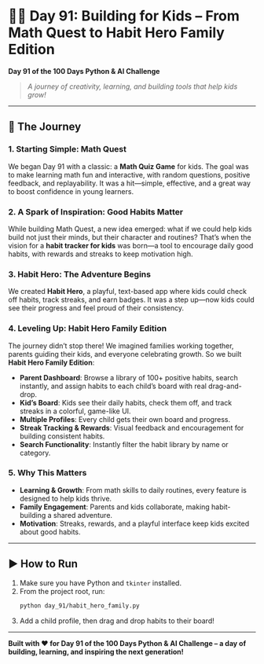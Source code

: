 # 🦸‍♂️ Day 91: Building for Kids – From Math Quest to Habit Hero Family Edition

**Day 91 of the 100 Days Python & AI Challenge**

> *A journey of creativity, learning, and building tools that help kids grow!*

---

## 🚀 The Journey

### 1. Starting Simple: Math Quest
We began Day 91 with a classic: a **Math Quiz Game** for kids. The goal was to make learning math fun and interactive, with random questions, positive feedback, and replayability. It was a hit—simple, effective, and a great way to boost confidence in young learners.

### 2. A Spark of Inspiration: Good Habits Matter
While building Math Quest, a new idea emerged: what if we could help kids build not just their minds, but their character and routines? That’s when the vision for a **habit tracker for kids** was born—a tool to encourage daily good habits, with rewards and streaks to keep motivation high.

### 3. Habit Hero: The Adventure Begins
We created **Habit Hero**, a playful, text-based app where kids could check off habits, track streaks, and earn badges. It was a step up—now kids could see their progress and feel proud of their consistency.

### 4. Leveling Up: Habit Hero Family Edition
The journey didn’t stop there! We imagined families working together, parents guiding their kids, and everyone celebrating growth. So we built **Habit Hero Family Edition**:
- **Parent Dashboard**: Browse a library of 100+ positive habits, search instantly, and assign habits to each child’s board with real drag-and-drop.
- **Kid’s Board**: Kids see their daily habits, check them off, and track streaks in a colorful, game-like UI.
- **Multiple Profiles**: Every child gets their own board and progress.
- **Streak Tracking & Rewards**: Visual feedback and encouragement for building consistent habits.
- **Search Functionality**: Instantly filter the habit library by name or category.

### 5. Why This Matters
- **Learning & Growth**: From math skills to daily routines, every feature is designed to help kids thrive.
- **Family Engagement**: Parents and kids collaborate, making habit-building a shared adventure.
- **Motivation**: Streaks, rewards, and a playful interface keep kids excited about good habits.

---

## ▶️ How to Run
1. Make sure you have Python and `tkinter` installed.
2. From the project root, run:
   ```bash
   python day_91/habit_hero_family.py
   ```
3. Add a child profile, then drag and drop habits to their board!

---

**Built with ❤️ for Day 91 of the 100 Days Python & AI Challenge – a day of building, learning, and inspiring the next generation!** 